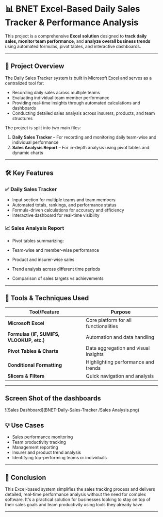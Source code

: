 # 📊 BNET Excel-Based Daily Sales Tracker & Performance Analysis

This project is a comprehensive **Excel solution** designed to **track daily sales, monitor team performance**, and **analyze overall business trends** using automated formulas, pivot tables, and interactive dashboards.

---

## 🧾 Project Overview

The Daily Sales Tracker system is built in Microsoft Excel and serves as a centralized tool for:

* Recording daily sales across multiple teams
* Evaluating individual team member performance
* Providing real-time insights through automated calculations and dashboards
* Conducting detailed sales analysis across insurers, products, and team structures

The project is split into two main files:

1. **Daily Sales Tracker** – For recording and monitoring daily team-wise and individual performance
2. **Sales Analysis Report** – For in-depth analysis using pivot tables and dynamic charts

---

## 🛠️ Key Features

### ✅ Daily Sales Tracker

* Input section for multiple teams and team members
* Automated totals, rankings, and performance status
* Formula-driven calculations for accuracy and efficiency
* Interactive dashboard for real-time visibility

### 📈 Sales Analysis Report

* Pivot tables summarizing:

* Team-wise and member-wise performance
* Product and insurer-wise sales
* Trend analysis across different time periods
* Comparison of sales targets vs achievements

---

## 🔗 Tools & Techniques Used

| Tool/Feature                             | Purpose                               |
| ---------------------------------------- | ------------------------------------- |
| **Microsoft Excel**                      | Core platform for all functionalities |
| **Formulas (IF, SUMIFS, VLOOKUP, etc.)** | Automation and data handling          |
| **Pivot Tables & Charts**                | Data aggregation and visual insights  |
| **Conditional Formatting**               | Highlighting performance and trends   |
| **Slicers & Filters**                    | Quick navigation and analysis         |

---

## Screen Shot of the dashboards

![Sales Dashboard](BNET-Daily-Sales-Tracker
/Sales Analysis.png)

## 💡 Use Cases

* Sales performance monitoring
* Team productivity tracking
* Management reporting
* Insurer and product trend analysis
* Identifying top-performing teams or individuals

---

## 🧾 Conclusion

This Excel-based system simplifies the sales tracking process and delivers detailed, real-time performance analysis without the need for complex software. It's a practical solution for businesses looking to stay on top of their sales goals and team productivity using tools they already have.

---
